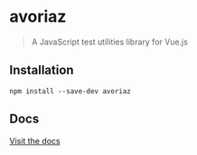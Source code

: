 # avoriaz

> A JavaScript test utilities library for Vue.js

## Installation

```
npm install --save-dev avoriaz
```

## Docs

[Visit the docs](https://eddyerburgh.gitbooks.io/avoriaz/content/)
